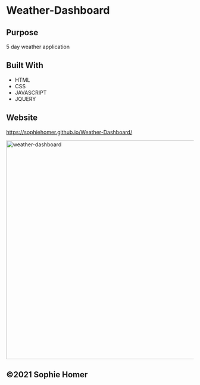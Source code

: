 # Weather-Dashboard

## Purpose
5 day weather application

## Built With
* HTML
* CSS
* JAVASCRIPT
* JQUERY

## Website
https://sophiehomer.github.io/Weather-Dashboard/

<img width="586" alt="weather-dashboard" src="https://user-images.githubusercontent.com/95515946/153971816-2689051a-bc15-4a12-96a4-d2fec6506bf7.png">


## ©️2021 Sophie Homer
